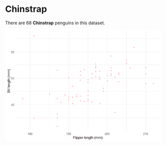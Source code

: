 Chinstrap
================

There are 68 **Chinstrap** penguins in this dataset.

![](report-Chinstrap_files/figure-gfm/unnamed-chunk-2-1.png)<!-- -->
